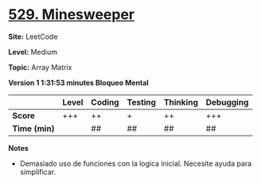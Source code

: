 # [529. Minesweeper](https://leetcode.com/problems/minesweeper/description/)

**Site:** LeetCode

**Level:** Medium 

**Topic:** Array Matrix

**Version 1 1:31:53 minutes Bloqueo Mental**

|           | Level | Coding | Testing | Thinking | Debugging  |
|-----------|-------|--------|---------|----------|------------|
| **Score** | +++   | ++     | +       | ++       | +++        |
| **Time (min)** | | ## | ## | ## | ## |

**Notes**
- Demasiado uso de funciones con la logica inicial. Necesite ayuda para simplificar.
